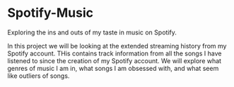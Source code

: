 # Spotify-Music
Exploring the ins and outs of my taste in music on Spotify.

In this project we will be looking at the extended streaming history from my Spotify account. THis contains track information from all the songs I have listened to since the creation of my Spotify account. We will explore what genres of music I am in, what songs I am obsessed with, and what seem like outliers of songs.
